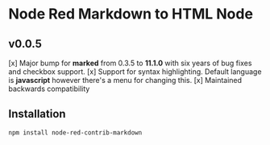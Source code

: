 Node Red Markdown to HTML Node
==============================

## v0.0.5
[x] Major bump for __marked__ from 0.3.5 to __11.1.0__ with six years of bug fixes and checkbox support.
[x] Support for syntax highlighting. Default language is __javascript__ however there's a menu for changing this.
[x] Maintained backwards compatibility


Installation
------------

`npm install node-red-contrib-markdown`
